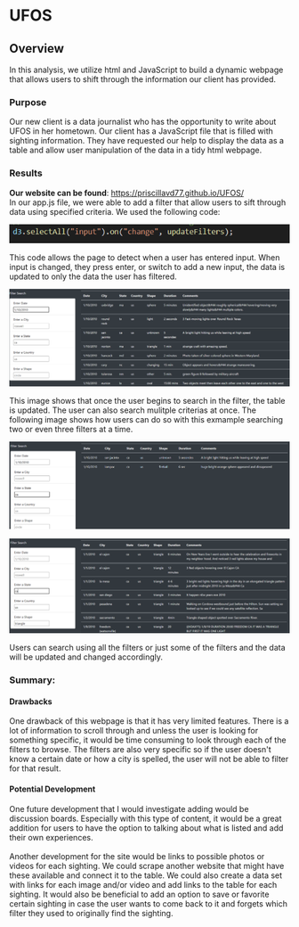 # UFOS
## Overview
In this analysis, we utilize html and JavaScript to build a dynamic webpage that allows users to shift through the information our client has provided.
### Purpose
Our new client is a data journalist who has the opportunity to write about UFOS in her hometown. Our client has a JavaScript file that is filled with sighting information. They have requested our help to display the data as a table and allow user manipulation of the data in a tidy html webpage.
### Results
**Our website can be found**: https://priscillavd77.github.io/UFOS/ <br>
In our app.js file, we were able to add a filter that allow users to sift through data using specified criteria. We used the following code:

![filter_code](resources/filter_code.png)

This code allows the page to detect when a user has entered input. When input is changed, they press enter, or switch to add a new input, the data is updated to only the data the user has filtered. 

![search_date](resources/search_date.png) 

This image shows that once the user begins to search in the filter, the table is updated. The user can also search mulitple criterias at once. The following image shows how users can do so with this exmample searching two or even three filters at a time.

![search_two](resources/search_two.png) 


![three_filters](resources/three_filters.png)

Users can search using all the filters or just some of the filters and the data will be updated and changed accordingly.
### Summary:
#### Drawbacks
One drawback of this webpage is that it has very limited features. There is a lot of information to scroll through and unless the user is looking for something specific, it would be time consuming to look through each of the filters to browse. The filters are also very specific so if the user doesn't know a certain date or how a city is spelled, the user will not be able to filter for that result. <br>
#### Potential Development
One future development that I would investigate adding would be discussion boards. Especially with this type of content, it would be a great addition for users to have the option to talking about what is listed and add their own experiences. <br>
<br> 
Another development for the site would be links to possible photos or videos for each sighting. We could scrape another website that might have these available and connect it to the table. We could also create a data set with links for each image and/or video and add links to the table for each sighting. It would also be beneficial to add an option to save or favorite certain sighting in case the user wants to come back to it and forgets which filter they used to originally find the sighting.
